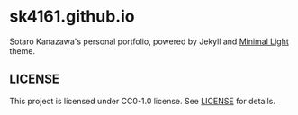 # sk4161.github.io

Sotaro Kanazawa's personal portfolio, powered by Jekyll and [Minimal Light](https://github.com/yaoyao-liu/minimal-light) theme.

## LICENSE
This project is licensed under CC0-1.0 license.
See [LICENSE](https://github.com/sk4161/sk4161.github.io/blob/main/LICENSE) for details.
